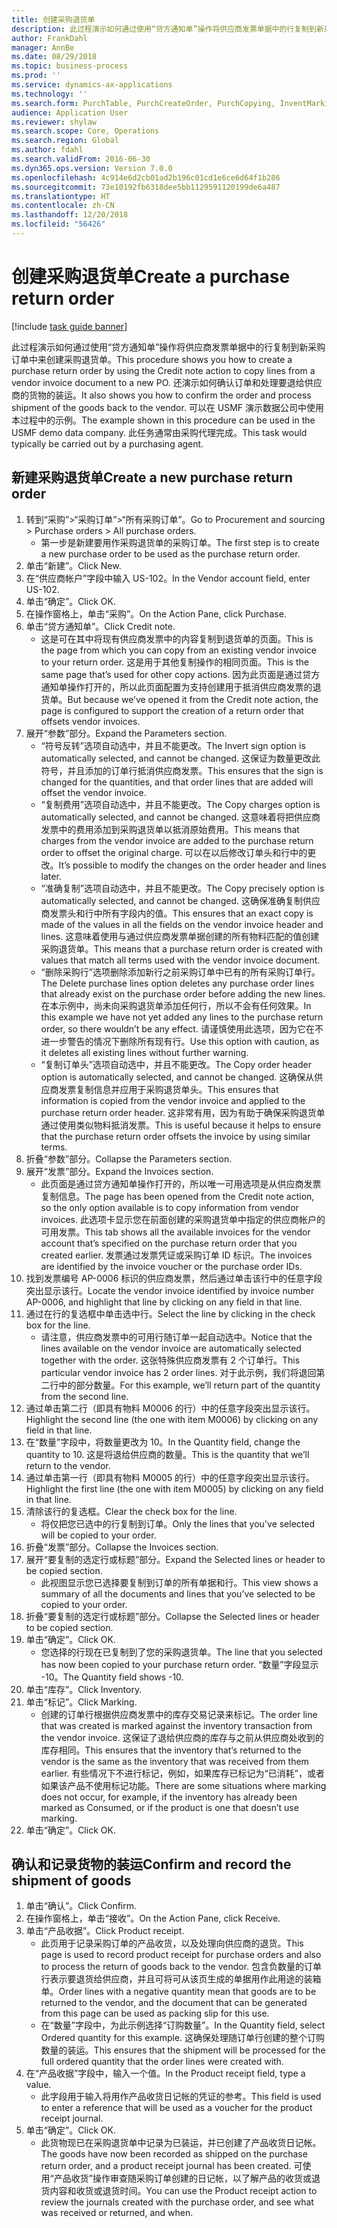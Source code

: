 ```yaml
---
title: 创建采购退货单
description: 此过程演示如何通过使用“贷方通知单”操作将供应商发票单据中的行复制到新采购订单中来创建采购退货单。
author: FrankDahl
manager: AnnBe
ms.date: 08/29/2018
ms.topic: business-process
ms.prod: ''
ms.service: dynamics-ax-applications
ms.technology: ''
ms.search.form: PurchTable, PurchCreateOrder, PurchCopying, InventMarking, PurchEditLines
audience: Application User
ms.reviewer: shylaw
ms.search.scope: Core, Operations
ms.search.region: Global
ms.author: fdahl
ms.search.validFrom: 2016-06-30
ms.dyn365.ops.version: Version 7.0.0
ms.openlocfilehash: 4c914e6d2cb01ad2b196c01cd1e6ce6d64f1b286
ms.sourcegitcommit: 73e10192fb6318dee5bb1129591120199de6a487
ms.translationtype: HT
ms.contentlocale: zh-CN
ms.lasthandoff: 12/20/2018
ms.locfileid: "56426"
---
```

# <a name="create-a-purchase-return-order"></a><span data-ttu-id="0dad6-103">创建采购退货单</span><span class="sxs-lookup"><span data-stu-id="0dad6-103">Create a purchase return order</span></span>

[!include [task guide banner](../../includes/task-guide-banner.md)]

<span data-ttu-id="0dad6-104">此过程演示如何通过使用“贷方通知单”操作将供应商发票单据中的行复制到新采购订单中来创建采购退货单。</span><span class="sxs-lookup"><span data-stu-id="0dad6-104">This procedure shows you how to create a purchase return order by using the Credit note action to copy lines from a vendor invoice document to a new PO.</span></span> <span data-ttu-id="0dad6-105">还演示如何确认订单和处理要退给供应商的货物的装运。</span><span class="sxs-lookup"><span data-stu-id="0dad6-105">It also shows you how to confirm the order and process shipment of the goods back to the vendor.</span></span> <span data-ttu-id="0dad6-106">可以在 USMF 演示数据公司中使用本过程中的示例。</span><span class="sxs-lookup"><span data-stu-id="0dad6-106">The example shown in this procedure can be used in the USMF demo data company.</span></span> <span data-ttu-id="0dad6-107">此任务通常由采购代理完成。</span><span class="sxs-lookup"><span data-stu-id="0dad6-107">This task would typically be carried out by a purchasing agent.</span></span>


## <a name="create-a-new-purchase-return-order"></a><span data-ttu-id="0dad6-108">新建采购退货单</span><span class="sxs-lookup"><span data-stu-id="0dad6-108">Create a new purchase return order</span></span>
1. <span data-ttu-id="0dad6-109">转到“采购”>“采购订单”>“所有采购订单”。</span><span class="sxs-lookup"><span data-stu-id="0dad6-109">Go to Procurement and sourcing > Purchase orders > All purchase orders.</span></span>
    * <span data-ttu-id="0dad6-110">第一步是新建要用作采购退货单的采购订单。</span><span class="sxs-lookup"><span data-stu-id="0dad6-110">The first step is to create a new purchase order to be used as the purchase return order.</span></span>  
2. <span data-ttu-id="0dad6-111">单击“新建”。</span><span class="sxs-lookup"><span data-stu-id="0dad6-111">Click New.</span></span>
3. <span data-ttu-id="0dad6-112">在“供应商帐户”字段中输入 US-102。</span><span class="sxs-lookup"><span data-stu-id="0dad6-112">In the Vendor account field, enter US-102.</span></span>
4. <span data-ttu-id="0dad6-113">单击“确定”。</span><span class="sxs-lookup"><span data-stu-id="0dad6-113">Click OK.</span></span>
5. <span data-ttu-id="0dad6-114">在操作窗格上，单击“采购”。</span><span class="sxs-lookup"><span data-stu-id="0dad6-114">On the Action Pane, click Purchase.</span></span>
6. <span data-ttu-id="0dad6-115">单击“贷方通知单”。</span><span class="sxs-lookup"><span data-stu-id="0dad6-115">Click Credit note.</span></span>
    * <span data-ttu-id="0dad6-116">这是可在其中将现有供应商发票中的内容复制到退货单的页面。</span><span class="sxs-lookup"><span data-stu-id="0dad6-116">This is the page from which you can copy from an existing vendor invoice to your return order.</span></span> <span data-ttu-id="0dad6-117">这是用于其他复制操作的相同页面。</span><span class="sxs-lookup"><span data-stu-id="0dad6-117">This is the same page that’s used for other copy actions.</span></span> <span data-ttu-id="0dad6-118">因为此页面是通过贷方通知单操作打开的，所以此页面配置为支持创建用于抵消供应商发票的退货单。</span><span class="sxs-lookup"><span data-stu-id="0dad6-118">But because we’ve opened it from the Credit note action, the page is configured to support the creation of a return order that offsets vendor invoices.</span></span>  
7. <span data-ttu-id="0dad6-119">展开“参数”部分。</span><span class="sxs-lookup"><span data-stu-id="0dad6-119">Expand the Parameters section.</span></span>
    * <span data-ttu-id="0dad6-120">“符号反转”选项自动选中，并且不能更改。</span><span class="sxs-lookup"><span data-stu-id="0dad6-120">The Invert sign option is automatically selected, and cannot be changed.</span></span> <span data-ttu-id="0dad6-121">这保证为数量更改此符号，并且添加的订单行抵消供应商发票。</span><span class="sxs-lookup"><span data-stu-id="0dad6-121">This ensures that the sign is changed for the quantities, and that order lines that are added will offset the vendor invoice.</span></span>  
    * <span data-ttu-id="0dad6-122">“复制费用”选项自动选中，并且不能更改。</span><span class="sxs-lookup"><span data-stu-id="0dad6-122">The Copy charges option is automatically selected, and cannot be changed.</span></span> <span data-ttu-id="0dad6-123">这意味着将把供应商发票中的费用添加到采购退货单以抵消原始费用。</span><span class="sxs-lookup"><span data-stu-id="0dad6-123">This means that charges from the vendor invoice are added to the purchase return order to offset the original charge.</span></span> <span data-ttu-id="0dad6-124">可以在以后修改订单头和行中的更改。</span><span class="sxs-lookup"><span data-stu-id="0dad6-124">It’s possible to modify the changes on the order header and lines later.</span></span>  
    * <span data-ttu-id="0dad6-125">“准确复制”选项自动选中，并且不能更改。</span><span class="sxs-lookup"><span data-stu-id="0dad6-125">The Copy precisely option is automatically selected, and cannot be changed.</span></span> <span data-ttu-id="0dad6-126">这确保准确复制供应商发票头和行中所有字段内的值。</span><span class="sxs-lookup"><span data-stu-id="0dad6-126">This ensures that an exact copy is made of the values in all the fields on the vendor invoice header and lines.</span></span> <span data-ttu-id="0dad6-127">这意味着使用与通过供应商发票单据创建的所有物料匹配的值创建采购退货单。</span><span class="sxs-lookup"><span data-stu-id="0dad6-127">This means that a purchase return order is created with values that match all terms used with the vendor invoice document.</span></span>  
    * <span data-ttu-id="0dad6-128">“删除采购行”选项删除添加新行之前采购订单中已有的所有采购订单行。</span><span class="sxs-lookup"><span data-stu-id="0dad6-128">The Delete purchase lines option deletes any purchase order lines that already exist on the purchase order before adding the new lines.</span></span> <span data-ttu-id="0dad6-129">在本示例中，尚未向采购退货单添加任何行，所以不会有任何效果。</span><span class="sxs-lookup"><span data-stu-id="0dad6-129">In this example we have not yet added any lines to the purchase return order, so there wouldn’t be any effect.</span></span> <span data-ttu-id="0dad6-130">请谨慎使用此选项，因为它在不进一步警告的情况下删除所有现有行。</span><span class="sxs-lookup"><span data-stu-id="0dad6-130">Use this option with caution, as it deletes all existing lines without further warning.</span></span>  
    * <span data-ttu-id="0dad6-131">“复制订单头”选项自动选中，并且不能更改。</span><span class="sxs-lookup"><span data-stu-id="0dad6-131">The Copy order header option is automatically selected, and cannot be changed.</span></span> <span data-ttu-id="0dad6-132">这确保从供应商发票复制信息并应用于采购退货单头。</span><span class="sxs-lookup"><span data-stu-id="0dad6-132">This ensures that information is copied from the vendor invoice and applied to the purchase return order header.</span></span> <span data-ttu-id="0dad6-133">这非常有用，因为有助于确保采购退货单通过使用类似物料抵消发票。</span><span class="sxs-lookup"><span data-stu-id="0dad6-133">This is useful because it helps to ensure that the purchase return order offsets the invoice by using similar terms.</span></span>  
8. <span data-ttu-id="0dad6-134">折叠“参数”部分。</span><span class="sxs-lookup"><span data-stu-id="0dad6-134">Collapse the Parameters section.</span></span>
9. <span data-ttu-id="0dad6-135">展开“发票”部分。</span><span class="sxs-lookup"><span data-stu-id="0dad6-135">Expand the Invoices section.</span></span>
    * <span data-ttu-id="0dad6-136">此页面是通过贷方通知单操作打开的，所以唯一可用选项是从供应商发票复制信息。</span><span class="sxs-lookup"><span data-stu-id="0dad6-136">The page has been opened from the Credit note action, so the only option available is to copy information from vendor invoices.</span></span> <span data-ttu-id="0dad6-137">此选项卡显示您在前面创建的采购退货单中指定的供应商帐户的可用发票。</span><span class="sxs-lookup"><span data-stu-id="0dad6-137">This tab shows all the available invoices for the vendor account that’s specified on the purchase return order that you created earlier.</span></span>   <span data-ttu-id="0dad6-138">发票通过发票凭证或采购订单 ID 标识。</span><span class="sxs-lookup"><span data-stu-id="0dad6-138">The invoices are identified by the invoice voucher or the purchase order IDs.</span></span>  
10. <span data-ttu-id="0dad6-139">找到发票编号 AP-0006 标识的供应商发票，然后通过单击该行中的任意字段突出显示该行。</span><span class="sxs-lookup"><span data-stu-id="0dad6-139">Locate the vendor invoice identified by invoice number AP-0006, and highlight that line by clicking on any field in that line.</span></span>
11. <span data-ttu-id="0dad6-140">通过在行的复选框中单击选中行。</span><span class="sxs-lookup"><span data-stu-id="0dad6-140">Select the line by clicking in the check box for the line.</span></span> 
    * <span data-ttu-id="0dad6-141">请注意，供应商发票中的可用行随订单一起自动选中。</span><span class="sxs-lookup"><span data-stu-id="0dad6-141">Notice that the lines available on the vendor invoice are automatically selected together with the order.</span></span> <span data-ttu-id="0dad6-142">这张特殊供应商发票有 2 个订单行。</span><span class="sxs-lookup"><span data-stu-id="0dad6-142">This particular vendor invoice has 2 order lines.</span></span> <span data-ttu-id="0dad6-143">对于此示例，我们将退回第二行中的部分数量。</span><span class="sxs-lookup"><span data-stu-id="0dad6-143">For this example, we’ll return part of the quantity from the second line.</span></span>  
12. <span data-ttu-id="0dad6-144">通过单击第二行（即具有物料 M0006 的行）中的任意字段突出显示该行。</span><span class="sxs-lookup"><span data-stu-id="0dad6-144">Highlight the second line (the one with item M0006) by clicking on any field in that line.</span></span>
13. <span data-ttu-id="0dad6-145">在“数量”字段中，将数量更改为 10。</span><span class="sxs-lookup"><span data-stu-id="0dad6-145">In the Quantity field, change the quantity to 10.</span></span> <span data-ttu-id="0dad6-146">这是将退给供应商的数量。</span><span class="sxs-lookup"><span data-stu-id="0dad6-146">This is the quantity that we’ll return to the vendor.</span></span> 
14. <span data-ttu-id="0dad6-147">通过单击第一行（即具有物料 M0005 的行）中的任意字段突出显示该行。</span><span class="sxs-lookup"><span data-stu-id="0dad6-147">Highlight the first line (the one with item M0005) by clicking on any field in that line.</span></span>
15. <span data-ttu-id="0dad6-148">清除该行的复选框。</span><span class="sxs-lookup"><span data-stu-id="0dad6-148">Clear the check box for the line.</span></span>
    * <span data-ttu-id="0dad6-149">将仅把您已选中的行复制到订单。</span><span class="sxs-lookup"><span data-stu-id="0dad6-149">Only the lines that you've selected will be copied to your order.</span></span>  
16. <span data-ttu-id="0dad6-150">折叠“发票”部分。</span><span class="sxs-lookup"><span data-stu-id="0dad6-150">Collapse the Invoices section.</span></span>
17. <span data-ttu-id="0dad6-151">展开“要复制的选定行或标题”部分。</span><span class="sxs-lookup"><span data-stu-id="0dad6-151">Expand the Selected lines or header to be copied section.</span></span>
    * <span data-ttu-id="0dad6-152">此视图显示您已选择要复制到订单的所有单据和行。</span><span class="sxs-lookup"><span data-stu-id="0dad6-152">This view shows a summary of all the documents and lines that you’ve selected to be copied to your order.</span></span>  
18. <span data-ttu-id="0dad6-153">折叠“要复制的选定行或标题”部分。</span><span class="sxs-lookup"><span data-stu-id="0dad6-153">Collapse the Selected lines or header to be copied section.</span></span>
19. <span data-ttu-id="0dad6-154">单击“确定”。</span><span class="sxs-lookup"><span data-stu-id="0dad6-154">Click OK.</span></span>
    * <span data-ttu-id="0dad6-155">您选择的行现在已复制到了您的采购退货单。</span><span class="sxs-lookup"><span data-stu-id="0dad6-155">The line that you selected has now been copied to your purchase return order.</span></span> <span data-ttu-id="0dad6-156">“数量”字段显示 -10。</span><span class="sxs-lookup"><span data-stu-id="0dad6-156">The Quantity field shows -10.</span></span>   
20. <span data-ttu-id="0dad6-157">单击“库存”。</span><span class="sxs-lookup"><span data-stu-id="0dad6-157">Click Inventory.</span></span>
21. <span data-ttu-id="0dad6-158">单击“标记”。</span><span class="sxs-lookup"><span data-stu-id="0dad6-158">Click Marking.</span></span>
    * <span data-ttu-id="0dad6-159">创建的订单行根据供应商发票中的库存交易记录来标记。</span><span class="sxs-lookup"><span data-stu-id="0dad6-159">The order line that was created is marked against the inventory transaction from the vendor invoice.</span></span> <span data-ttu-id="0dad6-160">这保证了退给供应商的库存与之前从供应商处收到的库存相同。</span><span class="sxs-lookup"><span data-stu-id="0dad6-160">This ensures that the inventory that’s returned to the vendor is the same as the inventory that was received from them earlier.</span></span> <span data-ttu-id="0dad6-161">有些情况下不进行标记，例如，如果库存已标记为“已消耗”，或者如果该产品不使用标记功能。</span><span class="sxs-lookup"><span data-stu-id="0dad6-161">There are some situations where marking does not occur, for example, if the inventory has already been marked as Consumed, or if the product is one that doesn’t use marking.</span></span>  
22. <span data-ttu-id="0dad6-162">单击“确定”。</span><span class="sxs-lookup"><span data-stu-id="0dad6-162">Click OK.</span></span>

## <a name="confirm-and-record-the-shipment-of-goods"></a><span data-ttu-id="0dad6-163">确认和记录货物的装运</span><span class="sxs-lookup"><span data-stu-id="0dad6-163">Confirm and record the shipment of goods</span></span>
1. <span data-ttu-id="0dad6-164">单击“确认”。</span><span class="sxs-lookup"><span data-stu-id="0dad6-164">Click Confirm.</span></span>
2. <span data-ttu-id="0dad6-165">在操作窗格上，单击“接收”。</span><span class="sxs-lookup"><span data-stu-id="0dad6-165">On the Action Pane, click Receive.</span></span>
3. <span data-ttu-id="0dad6-166">单击“产品收据”。</span><span class="sxs-lookup"><span data-stu-id="0dad6-166">Click Product receipt.</span></span>
    * <span data-ttu-id="0dad6-167">此页用于记录采购订单的产品收货，以及处理向供应商的退货。</span><span class="sxs-lookup"><span data-stu-id="0dad6-167">This page is used to record product receipt for purchase orders and also to process the return of goods back to the vendor.</span></span> <span data-ttu-id="0dad6-168">包含负数量的订单行表示要退货给供应商，并且可将可从该页生成的单据用作此用途的装箱单。</span><span class="sxs-lookup"><span data-stu-id="0dad6-168">Order lines with a negative quantity mean that goods are to be returned to the vendor, and the document that can be generated from this page can be used as packing slip for this use.</span></span>   
    * <span data-ttu-id="0dad6-169">在“数量”字段中，为此示例选择“订购数量”。</span><span class="sxs-lookup"><span data-stu-id="0dad6-169">In the Quantity field, select Ordered quantity for this example.</span></span>   <span data-ttu-id="0dad6-170">这确保处理随订单行创建的整个订购数量的装运。</span><span class="sxs-lookup"><span data-stu-id="0dad6-170">This ensures that the shipment will be processed for the full ordered quantity that the order lines were created with.</span></span>   
4. <span data-ttu-id="0dad6-171">在“产品收据”字段中，输入一个值。</span><span class="sxs-lookup"><span data-stu-id="0dad6-171">In the Product receipt field, type a value.</span></span>
    * <span data-ttu-id="0dad6-172">此字段用于输入将用作产品收货日记帐的凭证的参考。</span><span class="sxs-lookup"><span data-stu-id="0dad6-172">This field is used to enter a reference that will be used as a voucher for the product receipt journal.</span></span>  
5. <span data-ttu-id="0dad6-173">单击“确定”。</span><span class="sxs-lookup"><span data-stu-id="0dad6-173">Click OK.</span></span>
    * <span data-ttu-id="0dad6-174">此货物现已在采购退货单中记录为已装运，并已创建了产品收货日记帐。</span><span class="sxs-lookup"><span data-stu-id="0dad6-174">The goods have now been recorded as shipped on the purchase return order, and a product receipt journal has been created.</span></span> <span data-ttu-id="0dad6-175">可使用“产品收货”操作审查随采购订单创建的日记帐，以了解产品的收货或退货内容和收货或退货时间。</span><span class="sxs-lookup"><span data-stu-id="0dad6-175">You can use the Product receipt action to review the journals created with the purchase order, and see what was received or returned, and when.</span></span>  

